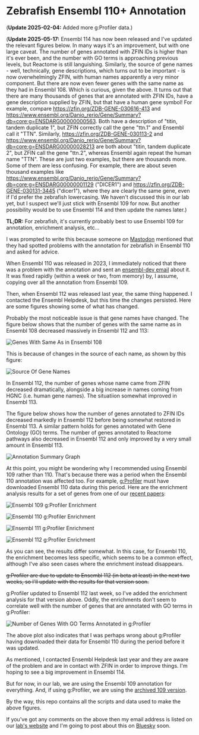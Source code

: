 # Zebrafish Ensembl 110+ Annotation

(**Update 2025-02-04:** Added more g:Profiler data.)

(**Update 2025-05-17:** Ensembl 114 has now been released and I've updated the relevant figures below. In many ways it's an improvement, but with one large caveat. The number of genes annotated with ZFIN IDs is higher than it's ever been, and the number with GO terms is approaching previous levels, but Reactome is still languishing. Similarly, the source of gene names - well, technically, gene descriptions, which turns out to be important - is now overwhelmingly ZFIN, with human names apparently a very minor component. But there are now even fewer genes with the same name as they had in Ensembl 108. Which is curious, given the above. It turns out that there are many thousands of genes that are annotated with ZFIN IDs, have a gene description supplied by ZFIN, but that have a human gene symbol! For example, compare https://zfin.org/ZDB-GENE-030616-413 and https://www.ensembl.org/Danio_rerio/Gene/Summary?db=core;g=ENSDARG00000000563. Both have a description of "titin, tandem duplicate 1", but ZFIN correctly call the gene "ttn.1" and Ensembl call it "TTN". Similarly, https://zfin.org/ZDB-GENE-030113-2 and https://www.ensembl.org/Danio_rerio/Gene/Summary?db=core;g=ENSDARG00000028213 are both about "titin, tandem duplicate 2", but ZFIN call the gene "ttn.2", whereas Ensembl again repeat the human name "TTN". These are just two examples, but there are thousands more. Some of them are less confusing. For example, there are about seven thousand examples like https://www.ensembl.org/Danio_rerio/Gene/Summary?db=core;g=ENSDARG00000001129 ("DICER1") and https://zfin.org/ZDB-GENE-030131-3445 ("dicer1"), where they are clearly the same gene, even if I'd prefer the zebrafish lowercasing. We haven't discussed this in our lab yet, but I suspect we'll just stick with Ensembl 109 for now. But another possibility would be to use Ensembl 114 and then update the names later.)

**TL;DR:** For zebrafish, it's currently probably best to use Ensembl 109 for annotation, enrichment analysis, etc...

I was prompted to write this because someone on [Mastodon](https://genomic.social/@mmarchin/113794610067417700) mentioned that they had spotted problems with the annotation for zebrafish in Ensembl 110 and asked for advice.

When Ensembl 110 was released in 2023, I immediately noticed that there was a problem with the annotation and sent an [ensembl-dev email](https://lists.ensembl.org/pipermail/dev_ensembl.org/2023-July/009031.html) about it. It was fixed rapidly (within a week or two, from memory) by, I assume, copying over all the annotation from Ensembl 109.

Then, when Ensembl 112 was released last year, the same thing happened. I contacted the Ensembl Helpdesk, but this time the changes persisted. Here are some figures showing some of what has changed.

Probably the most noticeable issue is that gene names have changed. The figure below shows that the number of genes with the same name as in Ensembl 108 decreased massively in Ensembl 112 and 113:

![Genes With Same As in Ensembl 108](same-name-summary.png)

This is because of changes in the source of each name, as shown by this figure:

![Source Of Gene Names](source-summary.png)

In Ensembl 112, the number of genes whose name came from ZFIN decreased dramatically, alongside a big increase in names coming from HGNC (i.e. human gene names). The situatiion somewhat improved in Ensembl 113.

The figure below shows how the number of genes annotated to ZFIN IDs decreased markedly in Ensembl 112 before being somewhat restored in Ensembl 113. A similar pattern holds for genes annotated with Gene Ontology (GO) terms. The number of genes annotated to Reactome pathways also decreased in Ensembl 112 and only improved by a very small amount in Ensembl 113.

![Annotation Summary Graph](annotation-summary.png)

At this point, you might be wondering why I recommended using Ensembl 109 rather than 110. That's because there was a period when the Ensembl 110 annotation was affected too. For example, [g:Profiler](https://biit.cs.ut.ee/gprofiler]) must have downloaded Ensembl 110 data during this period. Here are the enrichment analysis results for a set of genes from one of our [recent papers](https://www.buschlab.org/publications/):

![Ensembl 109 g:Profiler Enrichment](gprofiler109.png)

![Ensembl 110 g:Profiler Enrichment](gprofiler110.png)

![Ensembl 111 g:Profiler Enrichment](gprofiler111.png)

![Ensembl 112 g:Profiler Enrichment](gprofiler112.png)

As you can see, the results differ somewhat. In this case, for Ensembl 110, the enrichment becomes less specific, which seems to be a common effect, although I've also seen cases where the enrichment instead disappears.

~~g:Profiler are due to update to Ensembl 112 (in beta at least) in the next two weeks, so I'll update with the results for that version soon.~~

g:Profiler updated to Ensembl 112 last week, so I've added the enrichment analysis for that version above. Oddly, the enrichments don't seem to correlate well with the number of genes that are annotated with GO terms in g:Profiler:

![Number of Genes With GO Terms Annotated in g:Profiler](gprofiler-go-summary.png)

The above plot also indicates that I was perhaps wrong about g:Profiler having downloaded their data for Ensembl 110 during the period before it was updated.

As mentioned, I contacted Ensembl Helpdesk last year and they are aware of the problem and are in contact with ZFIN in order to improve things. I'm hoping to see a big improvement in Ensembl 114.

But for now, in our lab, we are using the Ensembl 109 annotation for everything. And, if using g:Profiler, we are using the [archived 109 version](https://biit.cs.ut.ee/gprofiler_archive3/e109_eg56_p17).

By the way, this repo contains all the scripts and data used to make the above figures.

If you've got any comments on the above then my email address is listed on our [lab's website](https://www.buschlab.org/team/) and I'm going to post about this on [Bluesky](https://bsky.app/profile/iansealy.com) soon.

